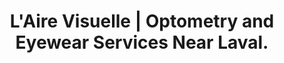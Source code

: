 ---
title: "L'Aire Visuelle | Optometry and Eyewear Services Near Laval."
titre: "Consult All Our Eye And Vision Care Services"
description: "Our optical experts offer you vision correction for nearsightedness or myopia and other retina/eyesight related issues."
image: "/img/services-airevisuelle.jpg"
i18nlanguage: en
draft: false
---